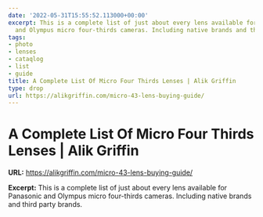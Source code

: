 ```yaml
---
date: '2022-05-31T15:55:52.113000+00:00'
excerpt: This is a complete list of just about every lens available for Panasonic
  and Olympus micro four-thirds cameras. Including native brands and third party brands.
tags:
- photo
- lenses
- cataqlog
- list
- guide
title: A Complete List Of Micro Four Thirds Lenses | Alik Griffin
type: drop
url: https://alikgriffin.com/micro-43-lens-buying-guide/
---
```


# A Complete List Of Micro Four Thirds Lenses | Alik Griffin

**URL:** https://alikgriffin.com/micro-43-lens-buying-guide/

**Excerpt:** This is a complete list of just about every lens available for Panasonic and Olympus micro four-thirds cameras. Including native brands and third party brands.
